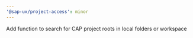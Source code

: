```yaml
---
'@sap-ux/project-access': minor
---
```


Add function to search for CAP project roots in local folders or workspace
